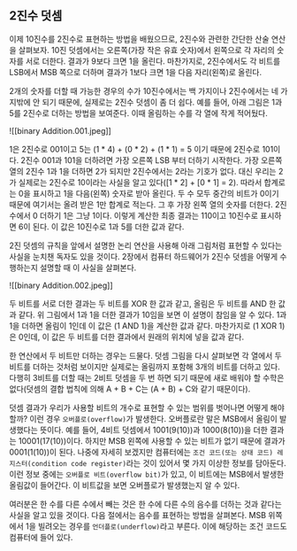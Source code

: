 ## 2진수 덧셈
이제 10진수를 2진수로 표현하는 방법을 배웠으므로, 2진수와 관련한 간단한 산술 연산을 살펴보자. 10진 덧셈에서는 오른쪽(가장 작은 유효 숫자)에서 왼쪽으로 각 자리의 숫자를 서로 더한다. 결과가 9보다 크면 1을 올린다. 마찬가지로, 2진수에서도 각 비트를 LSB에서 MSB 쪽으로 더하며 결과가 1보다 크면 1을 다음 자리(왼쪽)로 올린다.

2개의 숫자를 더할 때 가능한 경우의 수가 10진수에서는 백 가지이나 2진수에서는 네 가지밖에 안 되기 때문에, 실제로는 2진수 덧셈이 좀 더 쉽다. 예를 들어, 아래 그림은 1과 5를 2진수로 더하는 방법을 보여준다. 이때 올림하는 수를 각 열에 작게 적어뒀다.

![[binary Addition.001.jpeg]]

1은 2진수로 001이고 5는 (1 \* 4) + (0 \* 2) + (1 \* 1) = 5 이기 때문에 2진수로 101이다. 2진수 001과 101을 더하려면 가장 오른쪽 LSB 부터 더하기 시작한다. 가장 오른쪽 열의 2진수 1과 1을 더하면 2가 되지만 2진수에서는 2라는 기호가 없다. 대신 우리는 2가 실제로는 2진수로 10이라는 사실을 알고 있다(\[1 \* 2\] + \[0 \* 1\] = 2). 따라서 합계로는 0을 표시하고 1을 다음(왼쪽) 숫자로 받아 올린다. 두 수 모두 중간의 비트가 0이기 때문에 여기서는 올려 받은 1만 합계로 적는다. 그 후 가장 왼쪽 열의 숫자를 더한다. 2진수에서 0 더하기 1은 그냥 1이다. 이렇게 계산한 최종 결과는 110이고 10진수로 표시하면 6이 된다. 이 값은 10진수로 1과 5를 더한 값과 같다.

2진 덧셈의 규칙을 앞에서 설명한 논리 연산을 사용해 아래 그림처럼 표현할 수 있다는 사실을 눈치챈 독자도 있을 것이다. 2장에서 컴퓨터 하드웨어가 2진수 덧셈을 어떻게 수행하는지 설명할 때 이 사실을 살펴본다.

![[binary Addition.002.jpeg]]

두 비트를 서로 더한 결과는 두 비트를 XOR 한 값과 같고, 올림은 두 비트를 AND 한 값과 같다. 위 그림에서 1과 1을 더한 결과가 10임을 보면 이 설명이 참임을 알 수 있다. 1과 1을 더하면 올림이 1인데 이 값은 (1 AND 1)을 계산한 값과 같다. 마찬가지로 (1 XOR 1)은 0인데, 이 값은 두 비트를 더한 결과에서 원래의 위치에 넣을 값과 같다.

한 연산에서 두 비트만 더하는 경우는 드물다. 덧셈 그림을 다시 살펴보면 각 열에서 두 비트를 더하는 것처럼 보이지만 실제로는 올림까지 포함해 3개의 비트를 더하고 있다. 다행히 3비트를 더할 때는 2비트 덧셈을 두 번 하면 되기 때문에 새로 배워야 할 수학은 없다(덧셈의 결합 법칙에 의해 A + B + C는 (A + B) + C와 같기 때문이다).

덧셈 결과가 우리가 사용할 비트의 개수로 표현할 수 있는 범위를 벗어나면 어떻게 해야 할까? 이런 경우 `오버플로(overflow)`가 발생한다. 오버플로란 말은 MSB에서 올림이 발생했다는 뜻이다. 예를 들어, 4비트 덧셈에서 1001(9(10))과 1000(8(10))을 더한 결과는 10001(17(10))이다. 하지만 MSB 왼쪽에 사용할 수 있는 비트가 없기 때문에 결과가 0001(1(10))이 된다. 나중에 자세히 보겠지만 컴퓨터에는 `조건 코드(또는 상태 코드) 레지스터(condition code register)`라는 것이 있어서 몇 가지 이상한 정보를 담아둔다. 이런 정보 중에는 `오버플로 비트(overflow bit)`가 있고, 이 비트에는 MSB에서 발생한 올림값이 들어간다. 이 비트값을 보면 오버플로가 발생했는지 알 수 있다.

여러분은 한 수를 다른 수에서 빼는 것은 한 수에 다른 수의 음수를 더하는 것과 같다는 사실을 알고 있을 것이다. 다음 절에서는 음수를 표현하는 방법을 살펴본다. MSB 위쪽에서 1을 빌려오는 경우를 `언더플로(underflow)`라고 부른다. 이에 해당하는 조건 코드도 컴퓨터에 들어 있다.